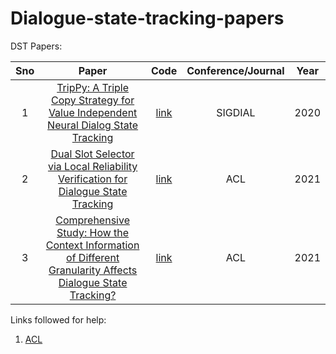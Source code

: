 # Dialogue-state-tracking-papers
DST Papers:

| Sno   | Paper  | Code  | Conference/Journal |Year  |
| :---: | :----: | :---: | :---: | :---: |
| 1   | [TripPy: A Triple Copy Strategy for Value Independent Neural Dialog State Tracking](https://2020.sigdial.org/pdf/2020.sigdial-1.4.pdf) | [link](https://gitlab.cs.uni-duesseldorf.de/general/dsml/trippy-public/-/tree/master)   | SIGDIAL | 2020 |
| 2   | [Dual Slot Selector via Local Reliability Verification for Dialogue State Tracking](https://aclanthology.org/2021.acl-long.12.pdf) | [link](https://github.com/guojinyu88/DSSDST) | ACL | 2021 |
| 3   | [Comprehensive Study: How the Context Information of Different Granularity Affects Dialogue State Tracking?](https://aclanthology.org/2021.acl-long.193/) | [link](https://github.com/yangpuhai/Granularity-in-DST) | ACL | 2021 |


Links followed for help: 
1. [ACL](https://aclanthology.org/)
